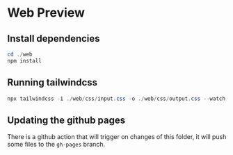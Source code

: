 # Web Preview

## Install dependencies

```powershell
cd ./web
npm install
```

## Running tailwindcss

```powershell
npx tailwindcss -i ./web/css/input.css -o ./web/css/output.css --watch
```

## Updating the github pages

There is a github action that will trigger on changes of this folder, it will push some files to the `gh-pages` branch.
